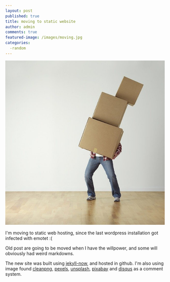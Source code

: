 ```yaml
---
layout: post
published: true
title: moving to static website
author: admin
comments: true
featured-image: /images/moving.jpg
categories:
  -random
---
```

![moving](/images/moving.jpg)

I'm moving to static web hosting, since the last wordpress installation got infected with emotet :(
<!--more-->
Old post are going to be moved when I have the willpower, and some will obviously had weird markdowns.

The new site was built using [jekyll-now](https://github.com/barryclark/jekyll-now "jekyll-now"), and  hosted in github.  I'm also using image found [cleanpng](https://www.cleanpng.com/), [pexels](https://www.pexels.com/), [unsplash](https://unsplash.com), [pixabay](https://pixabay.com) and  [disqus](https://disqus.com/) as a comment system.
